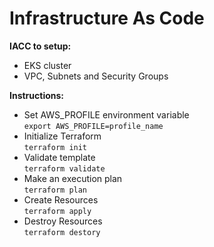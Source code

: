 # Infrastructure As Code
**IACC to setup:**
   - EKS cluster
   - VPC, Subnets and Security Groups
   
**Instructions:** 
- Set AWS_PROFILE environment variable  
`export AWS_PROFILE=profile_name`  
- Initialize Terraform  
`terraform init`  
- Validate template  
`terraform validate`  
- Make an execution plan  
`terraform plan`  
- Create Resources  
`terraform apply`  
- Destroy Resources  
`terraform destory`